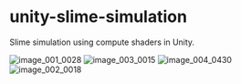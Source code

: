 # unity-slime-simulation

Slime simulation using compute shaders in Unity.

![image_001_0028](https://user-images.githubusercontent.com/2079767/222941938-d89b835f-7adf-46d5-9cc4-c5234b3dfc18.jpg)
![image_003_0015](https://user-images.githubusercontent.com/2079767/222941939-7fb3de99-c854-44ab-aed7-b3b074649cb8.jpg)
![image_004_0430](https://user-images.githubusercontent.com/2079767/222941942-dbf443f1-7a56-4d4b-9f59-cb632391f181.jpg)
![image_002_0018](https://user-images.githubusercontent.com/2079767/222941946-dbeed9dd-c253-4d5f-a1cb-8b18fd8dc95f.jpg)
